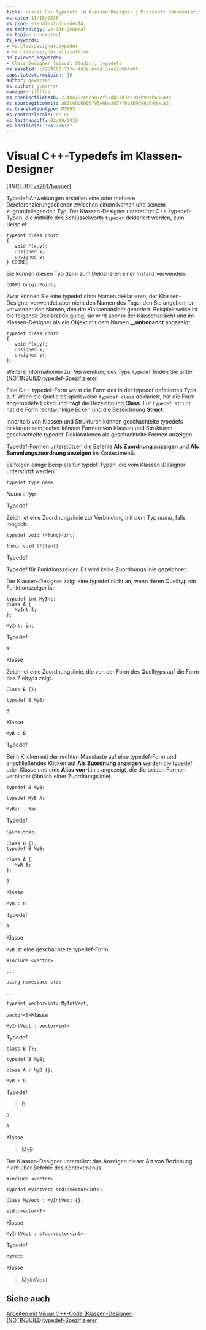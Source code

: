 ```yaml
---
title: Visual C++-Typedefs im Klassen-Designer | Microsoft-Dokumentation
ms.date: 11/15/2016
ms.prod: visual-studio-dev14
ms.technology: vs-ide-general
ms.topic: conceptual
f1_keywords:
- vs.classdesigner.typedef
- vs.classdesigner.aliasofline
helpviewer_keywords:
- Class Designer [Visual Studio], typedefs
ms.assetid: c1984108-71fc-4d3a-b4d4-3eac2c6b4ebf
caps.latest.revision: 16
author: gewarren
ms.author: gewarren
manager: jillfra
ms.openlocfilehash: 234b4252edc587ef52db57d3ec18eb98bb6b849b
ms.sourcegitcommit: a83c60bb00bf95e6bea037f0e1b9696c64deda3c
ms.translationtype: MTE95
ms.contentlocale: de-DE
ms.lasthandoff: 02/19/2019
ms.locfileid: "54778616"
---
```

# <a name="visual-c-typedefs-in-class-designer"></a>Visual C++-Typedefs im Klassen-Designer
[!INCLUDE[vs2017banner](../includes/vs2017banner.md)]

Typedef-Anweisungen erstellen eine oder mehrere Dereferenzierungsebenen zwischen einem Namen und seinem zugrundeliegenden Typ. Der Klassen-Designer unterstützt C++-typedef-Typen, die mithilfe des Schlüsselworts `typedef` deklariert werden, zum Beispiel:  
  
```  
typedef class coord  
{  
   void P(x,y);  
   unsigned x;  
   unsigned y;  
} COORD;  
```  
  
 Sie können diesen Typ dann zum Deklarieren einer Instanz verwenden:  
  
 `COORD OriginPoint;`  
  
 Zwar können Sie eine typedef ohne Namen deklarieren, der Klassen-Designer verwendet aber nicht den Namen des Tags, den Sie angeben; er verwendet den Namen, den die Klassenansicht generiert. Beispielsweise ist die folgende Deklaration gültig, sie wird aber in der Klassenansicht und im Klassen-Designer als ein Objekt mit dem Namen **__unbenannt** angezeigt:  
  
```  
typedef class coord  
{  
   void P(x,y);  
   unsigned x;  
   unsigned y;  
};  
```  
  
 Weitere Informationen zur Verwendung des Typs `typedef` finden Sie unter [(NOTINBUILD)typedef-Spezifizierer](http://msdn.microsoft.com/cc96cf26-ba93-4179-951e-695d1f5fdcf1).  
  
 Eine C++-typedef-Form weist die Form des in der typedef definierten Typs auf. Wenn die Quelle beispielsweise `typedef class` deklariert, hat die Form abgerundete Ecken und trägt die Bezeichnung **Class**. Für `typedef struct` hat die Form rechtwinklige Ecken und die Bezeichnung **Struct**.  
  
 Innerhalb von Klassen und Strukturen können geschachtelte typedefs deklariert sein; daher können Formen von Klassen und Strukturen geschachtelte typedef-Deklarationen als geschachtelte Formen anzeigen.  
  
 Typedef-Formen unterstützen die Befehle **Als Zuordnung anzeigen** und **Als Sammlungszuordnung anzeigen** im Kontextmenü.  
  
 Es folgen einige Beispiele für typdef-Typen, die vom Klassen-Designer unterstützt werden:  
  
 `typedef type name`  
  
 *Name* : *Typ*  
  
 Typedef  
  
 Zeichnet eine Zuordnungslinie zur Verbindung mit dem Typ *name*, falls möglich.  
  
 `typedef void (*func)(int)`  
  
 `func: void (*)(int)`  
  
 Typedef  
  
 Typedef für Funktionszeiger. Es wird keine Zuordnungslinie gezeichnet.  
  
 Der Klassen-Designer zeigt eine typedef nicht an, wenn deren Quelltyp ein Funktionszeiger ist.  
  
```  
typedef int MyInt;  
class A {  
   MyInt I;  
};  
```  
  
 `MyInt: int`  
  
 Typedef  
  
 `A`  
  
 Klasse  
  
 Zeichnet eine Zuordnungslinie, die von der Form des Quelltyps auf die Form des Zieltyps zeigt.  
  
 `Class B {};`  
  
 `typedef B MyB;`  
  
 `B`  
  
 Klasse  
  
 `MyB : B`  
  
 Typedef  
  
 Beim Klicken mit der rechten Maustaste auf eine typedef-Form und anschließendes Klicken auf **Als Zuordnung anzeigen** werden die typedef oder Klasse und eine **Alias von**-Linie angezeigt, die die beiden Formen verbindet (ähnlich einer Zuordnungslinie).  
  
 `typedef B MyB;`  
  
 `typedef MyB A;`  
  
 `MyBar : Bar`  
  
 Typedef  
  
 Siehe oben.  
  
```  
Class B {};  
typedef B MyB;  
  
class A {  
   MyB B;  
};  
```  
  
 `B`  
  
 Klasse  
  
 `MyB : B`  
  
 Typedef  
  
 `A`  
  
 Klasse  
  
 `MyB` ist eine geschachtelte typedef-Form.  
  
 `#include <vector>`  
  
 `...`  
  
 `using namespace std;`  
  
 `...`  
  
 `typedef vector<int> MyIntVect;`  
  
 `vector<T>`Klasse  
  
 `MyIntVect : vector<int>`  
  
 Typedef  
  
 `class B {};`  
  
 `typedef B MyB;`  
  
 `class A : MyB {};`  
  
 `MyB : B`  
  
 Typedef  
  
 > B  
  
 `B`  
  
 `A`  
  
 Klasse  
  
 > MyB  
  
 Der Klassen-Designer unterstützt das Anzeigen dieser Art von Beziehung nicht über Befehle des Kontextmenüs.  
  
 `#include <vector>`  
  
 `Typedef MyIntVect std::vector<int>;`  
  
 `Class MyVect : MyIntVect {};`  
  
 `std::vector<T>`  
  
 Klasse  
  
 `MyIntVect : std::vector<int>`  
  
 Typedef  
  
 `MyVect`  
  
 Klasse  
  
 > MyIntVect  
  
## <a name="see-also"></a>Siehe auch  
 [Arbeiten mit Visual C++-Code (Klassen-Designer)](../ide/working-with-visual-cpp-code-class-designer.md)   
 [(NOTINBUILD)typedef-Spezifizierer](http://msdn.microsoft.com/cc96cf26-ba93-4179-951e-695d1f5fdcf1)
